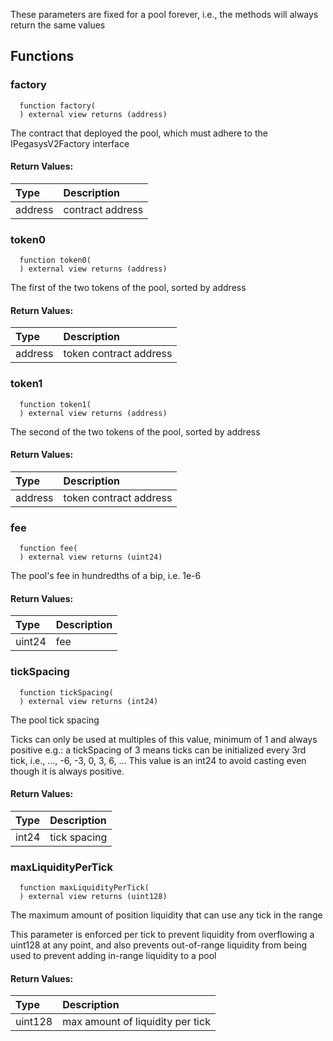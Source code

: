 These parameters are fixed for a pool forever, i.e., the methods will always return the same values

## Functions

### factory

```solidity
  function factory(
  ) external view returns (address)
```

The contract that deployed the pool, which must adhere to the IPegasysV2Factory interface

#### Return Values:

| Type    | Description      |
| :------ | :--------------- |
| address | contract address |

### token0

```solidity
  function token0(
  ) external view returns (address)
```

The first of the two tokens of the pool, sorted by address

#### Return Values:

| Type    | Description            |
| :------ | :--------------------- |
| address | token contract address |

### token1

```solidity
  function token1(
  ) external view returns (address)
```

The second of the two tokens of the pool, sorted by address

#### Return Values:

| Type    | Description            |
| :------ | :--------------------- |
| address | token contract address |

### fee

```solidity
  function fee(
  ) external view returns (uint24)
```

The pool's fee in hundredths of a bip, i.e. 1e-6

#### Return Values:

| Type   | Description |
| :----- | :---------- |
| uint24 | fee         |

### tickSpacing

```solidity
  function tickSpacing(
  ) external view returns (int24)
```

The pool tick spacing

Ticks can only be used at multiples of this value, minimum of 1 and always positive
e.g.: a tickSpacing of 3 means ticks can be initialized every 3rd tick, i.e., ..., -6, -3, 0, 3, 6, ...
This value is an int24 to avoid casting even though it is always positive.

#### Return Values:

| Type  | Description  |
| :---- | :----------- |
| int24 | tick spacing |

### maxLiquidityPerTick

```solidity
  function maxLiquidityPerTick(
  ) external view returns (uint128)
```

The maximum amount of position liquidity that can use any tick in the range

This parameter is enforced per tick to prevent liquidity from overflowing a uint128 at any point, and
also prevents out-of-range liquidity from being used to prevent adding in-range liquidity to a pool

#### Return Values:

| Type    | Description                      |
| :------ | :------------------------------- |
| uint128 | max amount of liquidity per tick |

